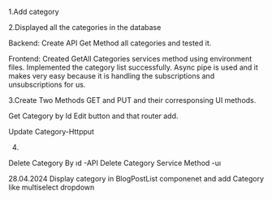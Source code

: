 1.Add category

2.Displayed all the categories in the database

Backend:
Create API Get Method all categories and tested it.

Frontend:
Created GetAll Categories services method using environment files.
Implemented the category list successfully.
Async pipe is used and it makes very easy because it is handling the subscriptions and unsubscriptions for us.

3.Create Two Methods GET and PUT and their corresponsing UI methods.

Get Category by Id
Edit button and that router add.

Update Category-Httpput

4.
Delete Category By ıd -API
Delete Category Service Method -uı


28.04.2024
Display category in BlogPostList componenet and add Category like multiselect dropdown
